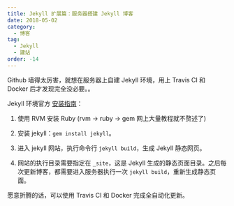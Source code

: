 ```yaml
---
title: Jekyll 扩展篇：服务器搭建 Jekyll 博客
date: 2018-05-02
category:
  - 博客
tag:
  - Jekyll
  - 建站
order: -14
---
```


Github 墙得太厉害，就想在服务器上自建 Jekyll 环境，用上 Travis CI 和 Docker 后才发现完全没必要。。

Jekyll 环境官方 [安装指南](https://www.jekyll.com.cn/docs/quickstart/)：

1. 使用 RVM 安装 Ruby (rvm -> ruby -> gem 网上大量教程就不赘述了)

2. 安装 jekyll：`gem install jekyll`。

3. 进入 jekyll 网站，执行命令行 `jekyll build`，生成 Jekyll 静态网页。

4. 网站的执行目录需要指定在 `_site`，这是 Jekyll 生成的静态页面目录。之后每次更新博客，都需要进入服务器执行一次 `jekyll build`，重新生成静态页面。

愿意折腾的话，可以使用 Travis CI 和 Docker 完成全自动化更新。
